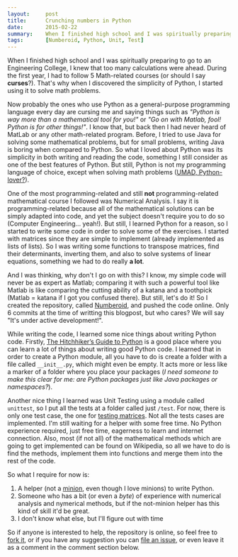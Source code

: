 ```yaml
---
layout:     post
title:      Crunching numbers in Python
date:       2015-02-22
summary:    When I finished high school and I was spiritually preparing to go to an Engineering College, I knew that too many calculations were ahead. During the first year, I had to follow 5 mathematical courses (or should I say curses?). That is when I discovered the simplicity of Python, and using it to solve math problems seemed the simplest thing to do.
tags:       [Numberoid, Python, Unit, Test]
---
```


<p>
When I finished high school and I was spiritually preparing to go to an Engineering College, I knew that too many calculations were ahead. During the first year, I had to follow 5 Math-related courses (or should I say <strong>curses</strong>?). That's why when I discovered the simplicity of Python, I started using it to solve math problems.
</p>

Now probably the ones who use Python as a general-purpose programming language every day are cursing me and saying things such as _"Python is way more than a mathematical tool for you!"_ or _"Go on with Matlab, fool! Python is for other things!"_. I know that, but back then I had never heard of MatLab or any other math-related program. Before, I tried to use Java for solving some mathematical problems, but for small problems, writing Java is boring when compared to Python. So what I loved about Python was its simplicity in both writing and reading the code, something I still consider as one of the best features of Python. But still, Python is not my programming language of choice, except when solving math problems (<a href="http://cdn2.cdnme.se/cdn/8-1/2159399/images/2011/u_mad_bro_picture_challenge_3-s469x428-160564-535_161009110.jpg" target="_blank">UMAD, Python-lover?</a>).

One of the most programming-related and still **not** programming-related mathematical course I followed was Numerical Analysis. I say it is programming-related because all of the mathematical solutions can be simply adapted into code, and yet the subject doesn't require you to do so (Computer Engineering... yeah!). But still, I learned Python for a reason, so I started to write some code in order to solve some of the exercises. I started with matrices since they are simple to implement (already implemented as lists of lists). So I was writing some functions to transpose matrices, find their determinants, inverting them, and also to solve systems of linear equations, something we had to do really **a lot**.

And I was thinking, why don't I go on with this? I know, my simple code will never be as expert as Matlab; comparing it with such a powerful tool like Matlab is like comparing the cutting ability of a katana and a toothpick (Matlab = katana if I got you confused there). But still, let's do it! So I created the repository, called <a href="https://github.com/aziflaj/numberoid/" target="_blank">Numberoid</a>, and pushed the code online. Only 6 commits at the time of writting this blogpost, but who cares? We will say "It's under active development!".

While writing the code, I learned some nice things about writing Python code. Firstly, <a href="http://docs.python-guide.org/en/latest/" target="_blank">The Hitchhiker’s Guide to Python</a> is a good place where you can learn a lot of things about writing good Python code. I learned that in order to create a Python module, all you have to do is create a folder with a file called `__init__.py`, which might even be empty. It acts more or less like a marker of a folder where you place your packages (_I need someone to make this clear for me: are Python packages just like Java packages or namespaces?_).

Another nice thing I learned was Unit Testing using a module called `unittest`, so I put all the tests at a folder called just `/test`. For now, there is only one test case, the one for <a href="https://github.com/aziflaj/numberoid/blob/master/test/testmatrix.py" target="_blank">testing matrices<a/>. Not all the tests cases are implemented. I'm still waiting for a helper with some free time. No Python experience required, just free time, eagerness to learn and internet connection. Also, most (if not all) of the mathematical methods which are going to get implemented can be found on Wikipedia, so all we have to do is find the methods, implement them into functions and merge them into the rest of the code. 

So what I require for now is:
<ol>

<li>A helper (not a <a href="https://s-media-cache-ak0.pinimg.com/736x/94/6c/c7/946cc7383075dc6f3e645a5e27b0d794.jpg" target="_blank">minion<a/>, even though I love minions) to write Python.</li>

<li>Someone who has a bit (or even a <i>byte</i>) of experience with numerical analysis and nymerical methods, but if the not-minion helper has this kind of skill it'd be great.</li>

<li>I don't know what else, but I'll figure out with time</li>

</ol>

So if anyone is interested to help, the repository is online, so feel free to <a href="https://github.com/aziflaj/numberoid/fork" target="_blank">fork it</a>, or if you have any suggestion you can <a href="https://github.com/aziflaj/numberoid/issues" target="_blank">file an issue</a>, or even leave it as a comment in the comment section below.
